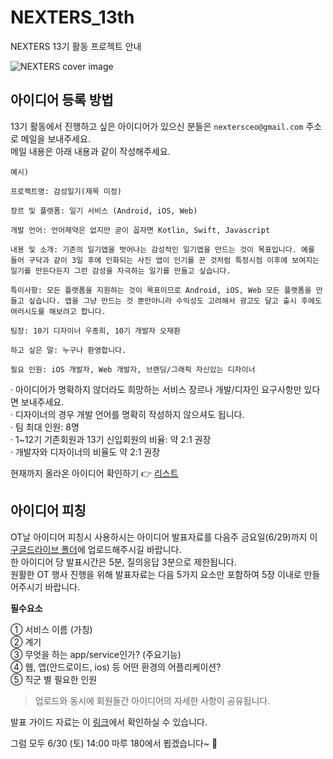 # NEXTERS_13th
NEXTERS 13기 활동 프로젝트 안내 

![NEXTERS cover image](https://scontent-icn1-1.xx.fbcdn.net/v/t1.0-9/36323683_1904399092925011_7004993257780281344_o.png?_nc_cat=0&oh=0d236c1ae096ac85cdf803445cb868bb&oe=5BB7B761)


## 아이디어 등록 방법 
13기 활동에서 진행하고 싶은 아이디어가 있으신 분들은 `nextersceo@gmail.com` 주소로 메일을 보내주세요.  
메일 내용은 아래 내용과 같이 작성해주세요.  

```text
예시)

프로젝트명: 감성일기(제목 미정)

장르 및 플랫폼: 일기 서비스 (Android, iOS, Web)

개발 언어: 언어제약은 없지만 굳이 꼽자면 Kotlin, Swift, Javascript

내용 및 소개: 기존의 일기앱을 벗어나는 감성적인 일기앱을 만드는 것이 목표입니다. 예를 들어 구닥과 같이 3일 후에 인화되는 사진 앱이 인기를 끈 것처럼 특정시점 이후에 보여지는 일기를 만든다든지 그런 감성을 자극하는 일기를 만들고 싶습니다.

특이사항: 모든 플랫폼을 지원하는 것이 목표이므로 Android, iOS, Web 모든 플랫폼을 만들고 싶습니다. 앱을 그냥 만드는 것 뿐만아니라 수익성도 고려해서 광고도 달고 출시 후에도 여러시도를 해보려고 합니다.

팀장: 10기 디자이너 우종희, 10기 개발자 오재환

하고 싶은 말: 누구나 환영합니다.

필요 인원: iOS 개발자, Web 개발자, 브랜딩/그래픽 자신있는 디자이너
```

· 아이디어가 명확하지 않더라도 희망하는 서비스 장르나 개발/디자인 요구사항만 있다면 보내주세요.  
· 디자이너의 경우 개발 언어를 명확히 작성하지 않으셔도 됩니다.    
· 팀 최대 인원: 8명   
· 1~12기 기존회원과 13기 신입회원의 비율: 약 2:1 권장   
· 개발자와 디자이너의 비율도 약 2:1 권장  

현재까지 올라온 아이디어 확인하기 👉 [리스트](https://github.com/Nexters/NEXTERS_13th/issues)



## 아이디어 피칭 

OT날 아이디어 피칭시 사용하시는 아이디어 발표자료를 다음주 금요일(6/29)까지 이 [구글드라이브 폴더](https://goo.gl/jS6tDp)에 업로드해주시길 바랍니다.   
한 아이디어 당 발표시간은 5분, 질의응답 3분으로 제한됩니다.     
원활한 OT 행사 진행을 위해 발표자료는 다음 5가지 요소만 포함하여 5장 이내로 만들어주시기 바랍니다.  

**필수요소**  

① 서비스 이름 (가칭)  
② 계기  
③ 무엇을 하는 app/service인가? (주요기능)  
④ 웹, 앱(안드로이드, ios) 등 어떤 환경의 어플리케이션?  
⑤ 직군 별 필요한 인원  
> 업로드와 동시에 회원들간 아이디어의 자세한 사항이 공유됩니다.  

발표 가이드 자료는 이 [링크](https://goo.gl/Lms7Ee)에서 확인하실 수 있습니다.

그럼 모두 6/30 (토) 14:00 마루 180에서 뵙겠습니다~ 🙋‍
